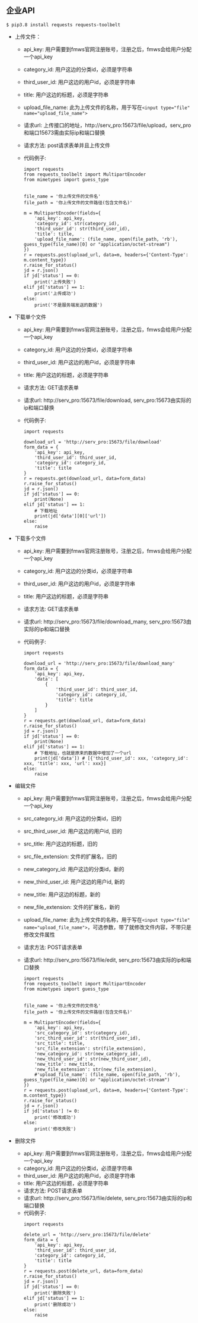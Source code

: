 ## 企业API

```
$ pip3.8 install requests requests-toolbelt
```

* 上传文件：
  * api_key: 用户需要到fmws官网注册账号，注册之后，fmws会给用户分配一个api_key
  * category_id: 用户这边的分类id，必须是字符串
  * third_user_id: 用户这边的用户id，必须是字符串
  * title: 用户这边的标题，必须是字符串
  * upload_file_name: 此为上传文件的名称，用于写在`<input type="file" name="upload_file_name">`
  * 请求url: 上传接口的地址，http://serv_pro:15673/file/upload，serv_pro和端口15673需由实际ip和端口替换
  * 请求方法: post请求表单并且上传文件
  * 代码例子:
  
    ```
    import requests
    from requests_toolbelt import MultipartEncoder
    from mimetypes import guess_type
    
    
    file_name = '你上传文件的文件名'
    file_path = '你上传文件的文件路径(包含文件名)'
    
    m = MultipartEncoder(fields={
        'api_key': api_key,
        'category_id': str(category_id),
        'third_user_id': str(third_user_id),
        'title': title,
        'upload_file_name': (file_name, open(file_path, 'rb'), guess_type(file_name)[0] or "application/octet-stream")
    })
    r = requests.post(upload_url, data=m, headers={'Content-Type': m.content_type})
    r.raise_for_status()
    jd = r.json()
    if jd['status'] == 0:
        print('上传失败')
    elif jd['status'] == 1:
        print('上传成功')
    else:
        print('不是服务端发送的数据')
    ```
    
* 下载单个文件
  * api_key: 用户需要到fmws官网注册账号，注册之后，fmws会给用户分配一个api_key
  * category_id: 用户这边的分类id，必须是字符串
  * third_user_id: 用户这边的用户id，必须是字符串
  * title: 用户这边的标题，必须是字符串
  * 请求方法: GET请求表单
  * 请求url: http://serv_pro:15673/file/download, serv_pro:15673由实际的ip和端口替换
  * 代码例子:
    
    ```
    import requests
    
    download_url = 'http://serv_pro:15673/file/download'
    form_data = {
        'api_key': api_key,
        'third_user_id': third_user_id,
        'category_id': category_id,
        'title': title
    }
    r = requests.get(download_url, data=form_data)
    r.raise_for_status()
    jd = r.json()
    if jd['status'] == 0:
        print(None)
    elif jd['status'] == 1:
        # 下载地址
        print(jd['data'][0]['url'])
    else:
        raise
    ```
    
* 下载多个文件
  * api_key: 用户需要到fmws官网注册账号，注册之后，fmws会给用户分配一个api_key
  * category_id: 用户这边的分类id，必须是字符串
  * third_user_id: 用户这边的用户id，必须是字符串
  * title: 用户这边的标题，必须是字符串
  * 请求方法: GET请求表单
  * 请求url: http://serv_pro:15673/file/download_many, serv_pro:15673由实际的ip和端口替换
  * 代码例子:
  
    ```
    import requests
    
    download_url = 'http://serv_pro:15673/file/download_many'
    form_data = {
        'api_key': api_key,
        'data': [
            {
                'third_user_id': third_user_id,
                'category_id': category_id,
                'title': title
            }
        ]
    }
    r = requests.get(download_url, data=form_data)
    r.raise_for_status()
    jd = r.json()
    if jd['status'] == 0:
        print(None)
    elif jd['status'] == 1:
        # 下载地址，也就是原来的数据中增加了一个url
        print(jd['data']) # [{'third_user_id': xxx, 'category_id': xxx, 'title': xxx, 'url': xxx}]
    else:
        raise
    ```
    
* 编辑文件
  * api_key: 用户需要到fmws官网注册账号，注册之后，fmws会给用户分配一个api_key
  * src_category_id: 用户这边的分类id，旧的
  * src_third_user_id: 用户这边的用户id, 旧的
  * src_title: 用户这边的标题，旧的
  * src_file_extension: 文件的扩展名，旧的
  * new_category_id: 用户这边的分类id，新的
  * new_third_user_id: 用户这边的用户id, 新的
  * new_title: 用户这边的标题，新的
  * new_file_extension: 文件的扩展名，新的
  * upload_file_name: 此为上传文件的名称，用于写在`<input type="file" name="upload_file_name">`，可选参数，带了就修改文件内容，不带只是修改文件属性
  * 请求方法: POST请求表单
  * 请求url: http://serv_pro:15673/file/edit, serv_pro:15673由实际的ip和端口替换
  
    ```
    import requests
    from requests_toolbelt import MultipartEncoder
    from mimetypes import guess_type
    
    
    file_name = '你上传文件的文件名'
    file_path = '你上传文件的文件路径(包含文件名)'
    
    m = MultipartEncoder(fields={
        'api_key': api_key,
        'src_category_id': str(category_id),
        'src_third_user_id': str(third_user_id),
        'src_title': title,
        'src_file_extension': str(file_extension),
        'new_category_id': str(new_category_id),
        'new_third_user_id': str(new_third_user_id),
        'new_title': new_title,
        'new_file_extension': str(new_file_extension),
        #'upload_file_name': (file_name, open(file_path, 'rb'), guess_type(file_name)[0] or "application/octet-stream")
    })
    r = requests.post(upload_url, data=m, headers={'Content-Type': m.content_type})
    r.raise_for_status()
    jd = r.json()
    if jd['status'] != 0:
        print('修改成功')
    else:
        print('修改失败')
    ```
    
* 删除文件
  * api_key: 用户需要到fmws官网注册账号，注册之后，fmws会给用户分配一个api_key
  * category_id: 用户这边的分类id，必须是字符串
  * third_user_id: 用户这边的用户id，必须是字符串
  * title: 用户这边的标题，必须是字符串
  * 请求方法: POST请求表单
  * 请求url: http://serv_pro:15673/file/delete, serv_pro:15673由实际的ip和端口替换
  * 代码例子:
    ```
    import requests
    
    delete_url = 'http://serv_pro:15673/file/delete'
    form_data = {
        'api_key': api_key,
        'third_user_id': third_user_id,
        'category_id': category_id,
        'title': title
    }
    r = requests.post(delete_url, data=form_data)
    r.raise_for_status()
    jd = r.json()
    if jd['status'] == 0:
        print('删除失败')
    elif jd['status'] == 1:
        print('删除成功')
    else:
        raise
    ```